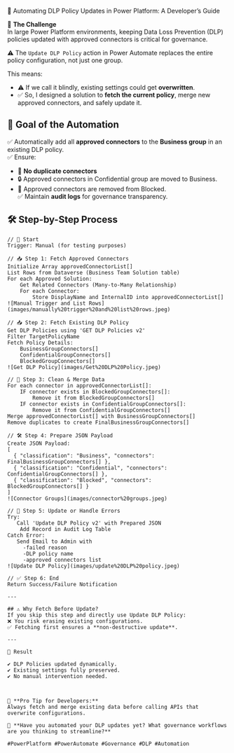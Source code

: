 🚀 Automating DLP Policy Updates in Power Platform: A Developer’s Guide

🔐 **The Challenge**  
In large Power Platform environments, keeping Data Loss Prevention (DLP) policies updated with approved connectors is critical for governance.  

⚠️ The `Update DLP Policy` action in Power Automate replaces the entire policy configuration, not just one group.  

This means:  
- ⚠️ If we call it blindly, existing settings could get **overwritten**.  
- ✅ So, I designed a solution to **fetch the current policy**, merge new approved connectors, and safely update it.  


## 🎯 Goal of the Automation  

✅ Automatically add all **approved connectors** to the **Business group** in an existing DLP policy.  
✅ Ensure:  
- 🔄 **No duplicate connectors**  
- 🔒 Approved connectors in Confidential group are moved to Business.  
- 🚫 Approved connectors are removed from Blocked.  
✅ Maintain **audit logs** for governance transparency.


## 🛠️ Step-by-Step Process  

```pseudo
// 🚀 Start
Trigger: Manual (for testing purposes)

// 📥 Step 1: Fetch Approved Connectors
Initialize Array approvedConnectorList[]
List Rows from Dataverse (Business Team Solution table)
For each Approved Solution:
    Get Related Connectors (Many-to-Many Relationship)
    For each Connector:
        Store DisplayName and InternalID into approvedConnectorList[]
![Manual Trigger and List Rows](images/manually%20trigger%20and%20list%20rows.jpeg)

// 📥 Step 2: Fetch Existing DLP Policy
Get DLP Policies using 'GET DLP Policies v2'
Filter TargetPolicyName
Fetch Policy Details:
    BusinessGroupConnectors[]
    ConfidentialGroupConnectors[]
    BlockedGroupConnectors[]
![Get DLP Policy](images/Get%20DLP%20Policy.jpeg)

// 🔄 Step 3: Clean & Merge Data
For each connector in approvedConnectorList[]:
    IF connector exists in BlockedGroupConnectors[]:
        Remove it from BlockedGroupConnectors[]
    IF connector exists in ConfidentialGroupConnectors[]:
        Remove it from ConfidentialGroupConnectors[]
Merge approvedConnectorList[] with BusinessGroupConnectors[]
Remove duplicates to create FinalBusinessGroupConnectors[]

// 🛠 Step 4: Prepare JSON Payload
Create JSON Payload:
[
  { "classification": "Business", "connectors": FinalBusinessGroupConnectors[] },
  { "classification": "Confidential", "connectors": ConfidentialGroupConnectors[] },
  { "classification": "Blocked", "connectors": BlockedGroupConnectors[] }
]
![Connector Groups](images/connector%20groups.jpeg)

// 🔀 Step 5: Update or Handle Errors
Try:
   Call 'Update DLP Policy v2' with Prepared JSON
    Add Record in Audit Log Table
Catch Error:
   Send Email to Admin with
     -failed reason
     -DLP policy name
     -approved connectors list
![Update DLP Policy](images/update%20DLP%20policy.jpeg)

// ✅ Step 6: End
Return Success/Failure Notification

---

## ⚠️ Why Fetch Before Update?
If you skip this step and directly use Update DLP Policy:  
❌ You risk erasing existing configurations.  
✅ Fetching first ensures a **non-destructive update**.  

---

🌟 Result  

✔️ DLP Policies updated dynamically.  
✔️ Existing settings fully preserved.  
✔️ No manual intervention needed.  



📢 **Pro Tip for Developers:**  
Always fetch and merge existing data before calling APIs that overwrite configurations.  

💬 **Have you automated your DLP updates yet? What governance workflows are you thinking to streamline?**  

#PowerPlatform #PowerAutomate #Governance #DLP #Automation
